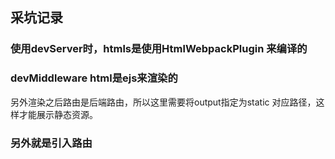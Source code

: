 ## 采坑记录

### 使用devServer时，htmls是使用HtmlWebpackPlugin 来编译的

### devMiddleware html是ejs来渲染的

另外渲染之后路由是后端路由，所以这里需要将output指定为static 对应路径，这样才能展示静态资源。

### 另外就是引入路由
